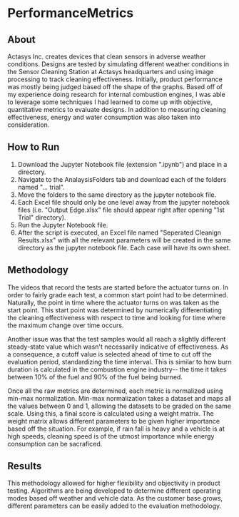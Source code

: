 # PerformanceMetrics
## About

Actasys Inc. creates devices that clean sensors in adverse weather conditions. Designs are tested by simulating different weather conditions in the Sensor Cleaning Station at Actasys headquarters and using image processing to track cleaning effectiveness. Initially, product performance was mostly being judged based off the shape of the graphs. Based off of my experience doing research for internal combustion engines, I was able to leverage some techniques I had learned to come up with objective, quantitative metrics to evaluate designs. In addition to measuring cleaning effectiveness, energy and water consumption was also taken into consideration.  
  
## How to Run  
  
1. Download the Jupyter Notebook file (extension ".ipynb") and place in a directory.
2. Navigate to the AnalaysisFolders tab and download each of the folders named "... trial".
3. Move the folders to the same directory as the jupyter notebook file.
4. Each Excel file should only be one level away from the jupyter notebook files (i.e. "Output Edge.xlsx" file should appear right after opening "1st Trial" directory).
5. Run the Jupyter Notebook file.
6. After the script is executed, an Excel file named "Seperated Cleanign Results.xlsx" with all the relevant parameters will be created in the same directory as the jupyter notebook file. Each case will have its own sheet. 

## Methodology  
    
The videos that record the tests are started before the actuator turns on. In order to fairly grade each test, a common start point had to be determined. Naturally,
the point in time where the actuator turns on was taken as the start point. This start point was determined by numerically differentiating the cleaning effectiveness with respect to time and looking for time where the maximum change over time occurs.  
  
Another issue was that the test samples would all reach a slightly different steady-state value which wasn't necessarily indicative of effectiveness. As a consequence, a cutoff value is selected ahead of time to cut off the evaluation period, standardizing the time interval. This is similar to how burn duration is calculated in the combustion engine industry-- the time it takes between 10% of the fuel and 90% of the fuel being burned.  
  
Once all the raw metrics are determined, each metric is normalized using min-max normalization. Min-max normalization takes a dataset and maps all the values between 0 and 1, allowing the datasets to be graded on the same scale. Using this, a final score is calculated using a weight matrix. The weight matrix allows different parameters to be given higher importance based off the situation. For example, if rain fall is heavy and a vehicle is at high speeds, cleaning speed is of the utmost importance while energy consumption can be sacraficed.  
  
## Results  
  
This methodology allowed for higher flexibility and objectivity in product testing. Algorithms are being developed to determine different operating modes based off weather and vehicle data. As the customer base grows, different parameters can be easily added to the evaluation methodology. 
